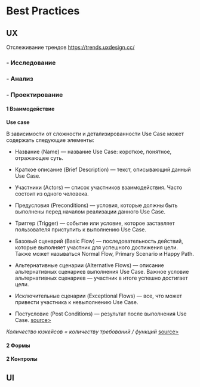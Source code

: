 # Best Practices #



## UX ##
Отслеживание трендов https://trends.uxdesign.cc/


### - Исследование ###

### - Анализ ###

### - Проектирование ###

#### 1 Взаимодействие ####

**Use case**

В зависимости от сложности и детализированности Use Case может содержать следующие элементы:

* Название (Name) — название Use Case: короткое, понятное, отражающее суть.

* Краткое описание (Brief Description) — текст, описывающий данный Use Case.

* Участники (Actors) — список участников взаимодействия. Часто состоит из одного человека.

* Предусловия (Preconditions) — условия, которые должны быть выполнены перед началом реализации данного Use Case.

* Триггер (Trigger) — событие или условие, которое заставляет пользователя приступить к выполнению Use Case.

* Базовый сценарий (Basic Flow) — последовательность действий, которые выполняет участник для успешного достижения цели. Также может называться Normal Flow, Primary Scenario и Happy Path.

* Альтернативные сценарии (Alternative Flows) — описание альтернативных сценариев выполнения Use Case. Важное условие альтернативных сценариев — участник в итоге успешно достигает цели.

* Исключительные сценарии (Exceptional Flows) — все, что может привести участника к невыполнению Use Case.

* Постусловие (Post Conditions) — результат после выполнения Use Case. [source>](https://vc.ru/flood/18197-trucker-path-design)

_Количество юзкейсов = количеству требований / функций_ [source>](https://habr.com/ru/company/qiwi/blog/346438/)

#### 2 Формы ####
#### 2 Контролы ####


## UI ##

